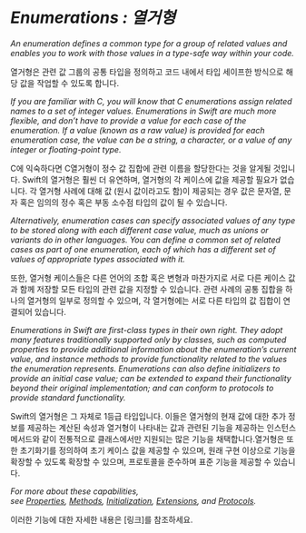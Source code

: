 # *Enumerations : 열거형*

*An enumeration defines a common type for a group of related values and enables you to work with those values in a type-safe way within your code.*

열거형은 관련 값 그룹의 공통 타입을 정의하고 코드 내에서 타입 세이프한 방식으로 해당 값을 작업할 수 있도록 합니다.

*If you are familiar with C, you will know that C enumerations assign related names to a set of integer values. Enumerations in Swift are much more flexible, and don’t have to provide a value for each case of the enumeration. If a value (known as a raw value) is provided for each enumeration case, the value can be a string, a character, or a value of any integer or floating-point type.*

C에 익숙하다면 C열거형이 정수 값 집합에 관련 이름을 할당한다는 것을 알게될 것입니다. Swift의 열거형은 훨씬 더 유연하며, 열거형의 각 케이스에 값을 제공할 필요가 없습니다. 각 열거형 사례에 대해 값 (원시 값이라고도 함)이 제공되는 경우 값은 문자열, 문자 혹은 임의의 정수 혹은 부동 소수점 타입의 값이 될 수 있습니다.

*Alternatively, enumeration cases can specify associated values of any type to be stored along with each different case value, much as unions or variants do in other languages. You can define a common set of related cases as part of one enumeration, each of which has a different set of values of appropriate types associated with it.*

또한, 열거형 케이스들은 다른 언어의 조합 혹은 변형과 마찬가지로 서로 다른 케이스 값과 함께 저장할 모든 타입의 관련 값을 지정할 수 있습니다. 관련 사례의 공통 집합을 하나의 열거형의 일부로 정의할 수 있으며, 각 열거형에는 서로 다른 타입의 값 집합이 연결되어 있습니다.

*Enumerations in Swift are first-class types in their own right. They adopt many features traditionally supported only by classes, such as computed properties to provide additional information about the enumeration’s current value, and instance methods to provide functionality related to the values the enumeration represents. Enumerations can also define initializers to provide an initial case value; can be extended to expand their functionality beyond their original implementation; and can conform to protocols to provide standard functionality.*

Swift의 열거형은 그 자체로 1등급 타입입니다. 이들은 열거형의 현재 값에 대한 추가 정보를 제공하는 계산된 속성과 열거형이 나타내는 값과 관련된 기능을 제공하는 인스턴스 메서드와 같이 전통적으로 클래스에서만 지원되는 많은 기능을 채택합니다.열거형은 또한 초기화기를 정의하여 초기 케이스 값을 제공할 수 있으며, 원래 구현 이상으로 기능을 확장할 수 있도록 확장할 수 있으며, 프로토콜을 준수하며 표준 기능을 제공할 수 있습니다.

*For more about these capabilities, see [Properties](https://docs.swift.org/swift-book/LanguageGuide/Properties.html), [Methods](https://docs.swift.org/swift-book/LanguageGuide/Methods.html), [Initialization](https://docs.swift.org/swift-book/LanguageGuide/Initialization.html), [Extensions](https://docs.swift.org/swift-book/LanguageGuide/Extensions.html), and [Protocols](https://docs.swift.org/swift-book/LanguageGuide/Protocols.html).*

이러한 기능에 대한 자세한 내용은 [링크]를 참조하세요.
